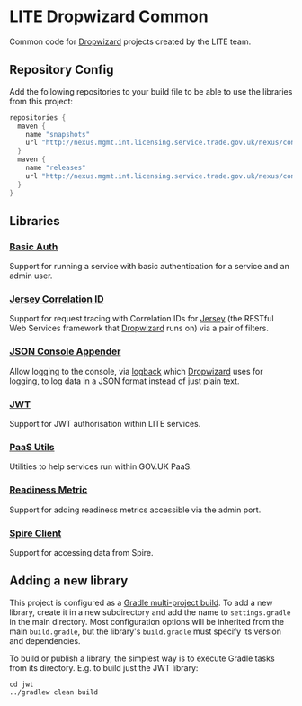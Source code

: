 # LITE Dropwizard Common

Common code for [Dropwizard](http://www.dropwizard.io/) projects created by the LITE team.

## Repository Config

Add the following repositories to your build file to be able to use the libraries from this project:

``` gradle
repositories {
  maven {
    name "snapshots"
    url "http://nexus.mgmt.int.licensing.service.trade.gov.uk/nexus/content/repositories/snapshots"
  }
  maven {
    name "releases"
    url "http://nexus.mgmt.int.licensing.service.trade.gov.uk/nexus/content/repositories/releases"
  }
}
```

## Libraries

### [Basic Auth](basic-auth)

Support for running a service with basic authentication for a service and an admin user.

### [Jersey Correlation ID](jersey-correlation-id)

Support for request tracing with Correlation IDs for [Jersey](https://jersey.java.net/) (the RESTful Web Services
framework that [Dropwizard](http://www.dropwizard.io/) runs on) via a pair of filters.

### [JSON Console Appender](json-console-appender)

Allow logging to the console, via [logback](https://logback.qos.ch/) which [Dropwizard](http://www.dropwizard.io/) uses
for logging, to log data in a JSON format instead of just plain text.

### [JWT](jwt)

Support for JWT authorisation within LITE services.

### [PaaS Utils](paas-utils)

Utilities to help services run within GOV.UK PaaS.

### [Readiness Metric](readiness-metric)

Support for adding readiness metrics accessible via the admin port.  

### [Spire Client](spire-client)

Support for accessing data from Spire.

## Adding a new library

This project is configured as a [Gradle multi-project build](https://docs.gradle.org/current/userguide/multi_project_builds.html).
To add a new library, create it in a new subdirectory and add the name to `settings.gradle` in the main directory. Most
configuration options will be inherited from the main `build.gradle`, but the library's `build.gradle` must specify its
version and dependencies.

To build or publish a library, the simplest way is to execute Gradle tasks from its directory. E.g. to build just the
JWT library:

```
cd jwt
../gradlew clean build
```
